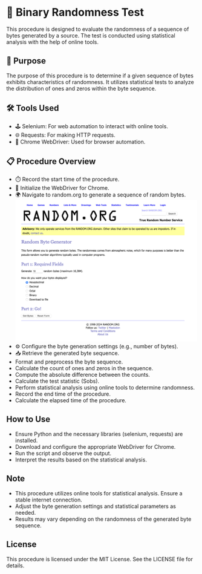 # 🔢 Binary Randomness Test
This procedure is designed to evaluate the randomness of a sequence of bytes generated by a source. The test is conducted using statistical analysis with the help of online tools.

## 🎯 Purpose
The purpose of this procedure is to determine if a given sequence of bytes exhibits characteristics of randomness. It utilizes statistical tests to analyze the distribution of ones and zeros within the byte sequence.

## 🛠️ Tools Used
- 🕹️ Selenium: For web automation to interact with online tools.
- 🌐 Requests: For making HTTP requests.
- 🧭 Chrome WebDriver: Used for browser automation.

## 📋 Procedure Overview
- ⏱️ Record the start time of the procedure.
- 🚀 Initialize the WebDriver for Chrome.
- 🌍 Navigate to random.org to generate a sequence of random bytes.
![Pictures/Random.png](Pictures/Random.png)
- ⚙️ Configure the byte generation settings (e.g., number of bytes).
- 📥 Retrieve the generated byte sequence.
- Format and preprocess the byte sequence.
- Calculate the count of ones and zeros in the sequence.
- Compute the absolute difference between the counts.
- Calculate the test statistic (Sobs).
- Perform statistical analysis using online tools to determine randomness.
- Record the end time of the procedure.
- Calculate the elapsed time of the procedure.

## How to Use
- Ensure Python and the necessary libraries (selenium, requests) are installed.
- Download and configure the appropriate WebDriver for Chrome.
- Run the script and observe the output.
- Interpret the results based on the statistical analysis.

## Note
- This procedure utilizes online tools for statistical analysis. Ensure a stable internet connection.
- Adjust the byte generation settings and statistical parameters as needed.
- Results may vary depending on the randomness of the generated byte sequence.

## License
This procedure is licensed under the MIT License. See the LICENSE file for details.
